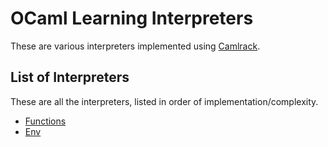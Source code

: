 # OCaml Learning Interpreters

These are various interpreters implemented using
[Camlrack](https://github.com/pdarragh/camlrack).

## List of Interpreters

These are all the interpreters, listed in order of implementation/complexity.

  * [Functions](interpreters/function.ml)
  * [Env](interpreters/env.ml)
